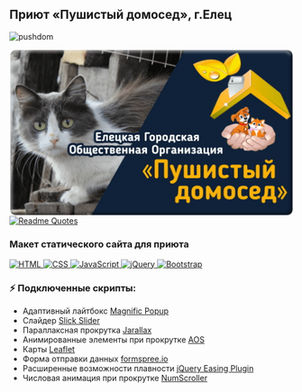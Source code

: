 ## Приют «Пушистый домосед», г.Елец
<p align="left"> <img src="https://komarev.com/ghpvc/?username=pushdom&label=Profile%20views&color=0e75b6&style=flat" alt="pushdom" /></p>
<img align="right" alt="banner" src="./banner.png" width="510" height="auto" />

[![Readme Quotes](https://quotes-github-readme.vercel.app/api?type=vertical&theme=dark&quote=Люди,&ensp;будьте&ensp;гуманны!&ensp;Это&ensp;ваш&ensp;первый&ensp;долг.&ensp;К&ensp;чему&ensp;вся&ensp;ваша&ensp;мудрость&ensp;без&ensp;милосердия?&author=Жан-Жак&ensp;Руссо)](https://github.com/piyushsuthar/github-readme-quotes)

### Макет статического сайта для приюта
<p>
  <a href="https://html.com/" target="_blank">
    <img src="https://img.shields.io/badge/HTML-%23E34F26.svg?style=flat-square&logo=html5&logoColor=white" alt="HTML">
  </a>
  <a href="https://www.w3.org/Style/CSS/Overview.en.html" target="_blank">
    <img src="https://img.shields.io/badge/CSS-%231572B6.svg?style=flat-square&logo=css3&logoColor=white" alt="CSS">
  </a>
  <a href="https://www.javascript.com/" target="_blank">
    <img src="https://img.shields.io/badge/JavaScript-%23F7DF1E.svg?style=flat-square&logo=javascript&logoColor=black" alt="JavaScript">
  </a>
  <a href="https://jquery.com/" target="_blank">
    <img src="https://img.shields.io/badge/jQuery-%230869AE.svg?style=flat-square&logo=jquery&logoColor=white" alt="jQuery">
  </a>
  <a href="https://getbootstrap.com/" target="_blank">
    <img src="https://img.shields.io/badge/Bootstrap_v5.3.1-%237210F5.svg?style=flat-square&logo=bootstrap&logoColor=white" alt="Bootstrap">
  </a>
</p>

### ⚡ Подключенные скрипты:
- Адаптивный лайтбокс <a href="https://dimsemenov.com/plugins/magnific-popup/" target="_blank">Magnific Popup</a>
- Слайдер <a href="https://kenwheeler.github.io/slick/" target="_blank">Slick Slider</a>
- Параллаксная прокрутка <a href="https://jarallax.nkdev.info/" target="_blank">Jarallax</a>
- Анимированные элементы при прокрутке <a href="https://michalsnik.github.io/aos/" target="_blank">AOS</a>
- Карты <a href="https://leafletjs.com/" target="_blank">Leaflet</a>
- Форма отправки данных <a href="https://formspree.io/" target="_blank">formspree.io</a>
- Расширенные возможности плавности <a href="https://gsgd.co.uk/sandbox/jquery/easing/" target="_blank">jQuery Easing Plugin</a>
- Числовая анимация при прокрутке <a href="https://demo.tinywall.net/numscroller/" target="_blank">NumScroller</a>
